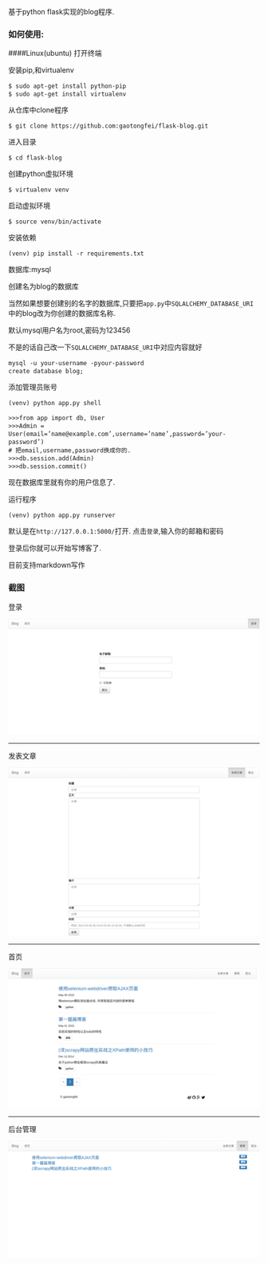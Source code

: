 基于python flask实现的blog程序.

### 如何使用:

####Linux(ubuntu)
打开终端

安装pip,和virtualenv

```
$ sudo apt-get install python-pip
$ sudo apt-get install virtualenv
```

从仓库中clone程序

```
$ git clone https://github.com:gaotongfei/flask-blog.git
```

进入目录

```
$ cd flask-blog
```

创建python虚拟环境

```
$ virtualenv venv
```

启动虚拟环境

```
$ source venv/bin/activate
```

安装依赖

```
(venv) pip install -r requirements.txt
```
数据库:mysql

创建名为blog的数据库

当然如果想要创建别的名字的数据库,只要把`app.py`中`SQLALCHEMY_DATABASE_URI`中的blog改为你创建的数据库名称.

默认mysql用户名为root,密码为123456

不是的话自己改一下`SQLALCHEMY_DATABASE_URI`中对应内容就好

```
mysql -u your-username -pyour-password
create database blog;
```

添加管理员账号

```
(venv) python app.py shell
```

```
>>>from app import db, User
>>>Admin = User(email=’name@example.com’,username=’name’,password=’your-password’)
# 把email,username,password换成你的.
>>>db.session.add(Admin)
>>>db.session.commit()
```

现在数据库里就有你的用户信息了.

运行程序

```
(venv) python app.py runserver
```

默认是在`http://127.0.0.1:5000/`打开.
点击`登录`,输入你的邮箱和密码

登录后你就可以开始写博客了.

目前支持markdown写作

### 截图

登录

![1](/screen_shot/1.png)

---

发表文章

![2](/screen_shot/2.png)

---

首页

![3](/screen_shot/3.png)

---

后台管理

![4](/screen_shot/4.png)
